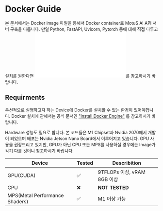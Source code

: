 # Docker Guide

본 문서에서는 Docker image 파일을 통해서 Docker container로 MotuS AI API 서버 구축을 다룹니다. 만일 Python, FastAPI, Uvicorn, Pytorch 등에 대해 직접 다루고 설치를 원한다면 ![Uvicorn Guide](./UNVICORN.md)를 참고하시기 바랍니다.

## Requirments

우선적으로 실행하고자 하는 Device에 Docker를 설치할 수 있는 환경이 있어야합니다. Docker 설치에 관해서는 공식 문서인 ["Install Docker Engine"](https://docs.docker.com/engine/install/) 를 참고하시기 바랍니다. 

Hardware 성능도 필요로 합니다. 본 코드들은 M1 Chipset과 Nvidia 2070에서 개발이 되었으며 배포는 Nvidia Jetson Nano Board에서 이루어지고 있습니다. GPU 사용을 권장드리고 있지만, GPU가 아닌 CPU 또는 MPS를 사용하실 경우에는 Image가 각기 다를 것이니 참고하시기 바랍니다. 

|Device|Tested|Describition|
|------|------|------------|
|GPU(CUDA)|✅|9TFLOPs 이상, vRAM 8GB 이상|
|CPU|❌|__NOT TESTED__|
|MPS(Metal Performance Shaders)|✅|M1 이상 가능|